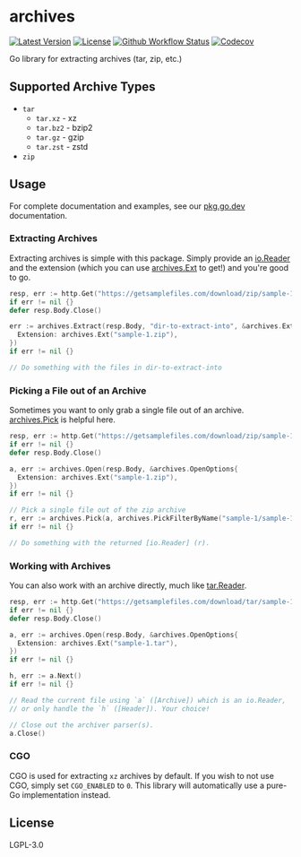 # archives

[![Latest Version](https://img.shields.io/github/v/release/jaredallard/archives?style=for-the-badge)](https://github.com/jaredallard/archives/releases)
[![License](https://img.shields.io/github/license/jaredallard/archives?style=for-the-badge)](https://github.com/jaredallard/archives/blob/main/LICENSE)
[![Github Workflow Status](https://img.shields.io/github/actions/workflow/status/jaredallard/archives/tests.yaml?style=for-the-badge)](https://github.com/jaredallard/archives/actions/workflows/tests.yaml)
[![Codecov](https://img.shields.io/codecov/c/github/jaredallard/archives?style=for-the-badge)](https://app.codecov.io/gh/jaredallard/archives)

Go library for extracting archives (tar, zip, etc.)

## Supported Archive Types

- `tar`
  - `tar.xz` - xz
  - `tar.bz2` - bzip2
  - `tar.gz` - gzip
  - `tar.zst` - zstd
- `zip`

## Usage

For complete documentation and examples, see our [pkg.go.dev]
documentation.

### Extracting Archives

Extracting archives is simple with this package. Simply provide an
[io.Reader] and the extension (which you can use [archives.Ext] to get!)
and you're good to go.

```go
resp, err := http.Get("https://getsamplefiles.com/download/zip/sample-1.zip")
if err != nil {}
defer resp.Body.Close()

err := archives.Extract(resp.Body, "dir-to-extract-into", &archives.ExtractOptions{
  Extension: archives.Ext("sample-1.zip"),
})
if err != nil {}

// Do something with the files in dir-to-extract-into
```

### Picking a File out of an Archive

Sometimes you want to only grab a single file out of an archive.
[archives.Pick] is helpful here.

```go
resp, err := http.Get("https://getsamplefiles.com/download/zip/sample-1.zip")
if err != nil {}
defer resp.Body.Close()

a, err := archives.Open(resp.Body, &archives.OpenOptions{
  Extension: archives.Ext("sample-1.zip"),
})
if err != nil {}

// Pick a single file out of the zip archive
r, err := archives.Pick(a, archives.PickFilterByName("sample-1/sample-1.webp"))
if err != nil {}

// Do something with the returned [io.Reader] (r).
```

### Working with Archives

You can also work with an archive directly, much like [tar.Reader].

```go
resp, err := http.Get("https://getsamplefiles.com/download/tar/sample-1.tar")
if err != nil {}
defer resp.Body.Close()

a, err := archives.Open(resp.Body, &archives.OpenOptions{
  Extension: archives.Ext("sample-1.tar"),
})
if err != nil {}

h, err := a.Next()
if err != nil {}

// Read the current file using `a` ([Archive]) which is an io.Reader,
// or only handle the `h` ([Header]). Your choice!

// Close out the archiver parser(s).
a.Close()
```

### CGO

CGO is used for extracting `xz` archives by default. If you wish to not
use CGO, simply set `CGO_ENABLED` to `0`. This library will
automatically use a pure-Go implementation instead.

## License

LGPL-3.0

[archives.Ext]: https://pkg.go.dev/github.com/jaredallard/archives#Ext
[archives.Pick]: https://pkg.go.dev/github.com/jaredallard/archives#Pick
[io.Reader]: https://pkg.go.dev/io#Reader
[pkg.go.dev]: https://pkg.go.dev/github.com/jaredallard/archives
[tar.Reader]: https://pkg.go.dev/archive/tar#Reader
